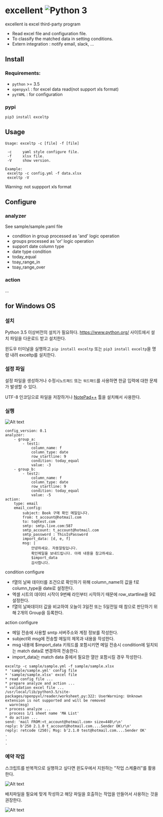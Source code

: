 # excellent ![Python 3](https://img.shields.io/badge/python-3-blue.svg)

excellent is excel third-party program
* Read excel file and configuration file.
* To classify the matched data in setting conditions.
* Extern integration : notify email, slack, ...

## Install
### Requirements:
* `python` >= 3.5
* `openpyxl` : for excel data read(not support xls format)
* `pyYAML` : for configuration


### pypi
`pip3 install exceltp`


## Usage
```
Usage: exceltp -c [file] -f [file]

 -c     yaml style configure file.
 -f     xlsx file.
 -V     show version.

Example:
 exceltp -c config.yml -f data.xlsx
 exceltp -V
```
Warning: not suppport xls format


## Configure
### analyzer
See sample/sample.yaml file
* condition in group processed as 'and' logic operation
* groups processed as 'or' logic operation
* support date column type
* date type condition
 * today_equal
 * toay_range_in
 * toay_range_over

### action
...


## for Windows OS
### 설치
Python 3.5 이상버전의 설치가 필요하다. https://www.python.org/ 사이트에서 설치 파일을 다운로드 받고 설치한다.

윈도우 터미널을 실행하고 `pip install exceltp` 또는 `pip3 install exceltp`을 명령 내려 exceltp를 설치한다.


### 설정 파일
설정 파일을 생성하거나 수정시`노트패드` 또는 `워드패드`를 사용하면 한글 입력에 대한 문제가 발생할 수 있다.

UTF-8 인코딩으로 파일을 저장하거나 [NotePad++](https://notepad-plus-plus.org/) 툴을 설치해서 사용한다.


### 실행

![Alt text](/images/sample_xlsx.png?raw=true "Sample Xlsx Title")



```
config_version: 0.1
analyzer:
    - group_a:
        - test1:
            column_name: f
            column_type: date
            row_startline: 9
            condition: today_equal
            value: -3
    - group_b:
        - test2:
            column_name: f
            column_type: date
            row_startline: 9
            condition: today_equal
            value: -5
action:
    type: email
    email_config:
        subject: Book 구매 확인 메일입니다.
        from: t_account@hotmail.com
        to: to@test.com
        smtp: smtp.live.com:587
        smtp_account: t_account@hotmail.com
        smtp_password : ThisIsPassword
        import_data: [d, e, f]
        msg: |
            안녕하세요. 자동알림입니다.
            확인메일을 보내드립니다. 아래 내용을 참고하세요.
            $import_data
            감사합니다.
```

condition configure
* f열의 날짜 데이터를 조건으로 확인하기 위해 column_name의 값을 f로 column_type을 date로 설정한다.
* 엑셀 시트의 데이터 시작이 9번째 라인부터 시작하기 때문에 row_startline을 9로 설정한다.
* f열의 날짜데이터 값을 비교하여 오늘이 3일전 또는 5일전일 때 참으로 판단하기 위해 2개의 Group을 등록한다.


action configure
* 메일 전송에 사용할 smtp 서버주소와 계정 정보를 작성한다.
* subject와 msg에 전송할 메일의 제목과 내용을 작성한다.
* msg 내용에 $import_data 키워드를 포함시키면 메일 전송시 condition에 일치되는 match data로 변경하여 전송한다.
* import_data는 match data 중에서 필요한 열만 포함시킬 경우 작성한다.


```
exceltp -c sample/sample.yml -f sample/sample.xlsx
* 'sample/sample.yml' config file
* 'sample/sample.xlsx' excel file
* read config file ...
* prepare analyze and action ...
* validation excel file ...
/usr/local/lib/python3.5/site-packages/openpyxl/reader/worksheet.py:322: UserWarning: Unknown extension is not supported and will be removed
  warn(msg)
* process analyze ...
  process 1/1 sheet name 'MA List'
* do action ...
send: 'mail FROM:<t_account@hotmail.com> size=440\r\n'
reply: b'250 2.1.0 t_account@hotmail.com....Sender OK\r\n'
reply: retcode (250); Msg: b'2.1.0 test@hotmail.com....Sender OK'
.
.
.
```


### 예약 작업
스크립트를 반복적으로 실행하고 싶다면 윈도우에서 지원하는 "작업 스케쥴러"를 활용한다.

![Alt text](/images/windows_jobsche_run.png?raw=true "Windows Job Scheduling Running")

배치파일을 필요에 맞게 작성하고 해당 파일을 호출하는 작업을 만들어서 사용하는 것을 권장한다.

![Alt text](/images/windows_jobsche_newtask.png?raw=true "Windows Job Scheduling New Task")

